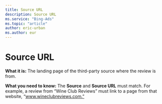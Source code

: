 ```yaml
---
title: Source URL
description: Source URL
ms.service: "Bing-Ads"
ms.topic: "article"
author: eric-urban
ms.author: eur
---
```


# Source URL

**What it is:** The landing page of the third-party source where the review is from.

**What you need to know:** The **Source** and **Source URL** must match. For example, a review from “Wine Club Reviews” must link to a page from that website, “www.wineclubreviews.com.”


